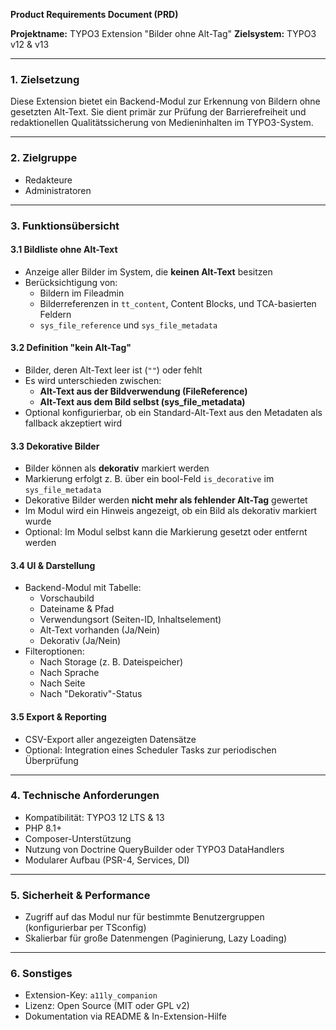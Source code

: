 **Product Requirements Document (PRD)**

**Projektname:** TYPO3 Extension "Bilder ohne Alt-Tag"
**Zielsystem:** TYPO3 v12 & v13

---

### 1. Zielsetzung

Diese Extension bietet ein Backend-Modul zur Erkennung von Bildern ohne gesetzten Alt-Text. Sie dient primär zur Prüfung der Barrierefreiheit und redaktionellen Qualitätssicherung von Medieninhalten im TYPO3-System.

---

### 2. Zielgruppe

- Redakteure
- Administratoren

---

### 3. Funktionsübersicht

#### 3.1 Bildliste ohne Alt-Text

- Anzeige aller Bilder im System, die **keinen Alt-Text** besitzen
- Berücksichtigung von:
  - Bildern im Fileadmin
  - Bilderreferenzen in `tt_content`, Content Blocks, und TCA-basierten Feldern
  - `sys_file_reference` und `sys_file_metadata`

#### 3.2 Definition "kein Alt-Tag"

- Bilder, deren Alt-Text leer ist (`""`) oder fehlt
- Es wird unterschieden zwischen:
  - **Alt-Text aus der Bildverwendung (FileReference)**
  - **Alt-Text aus dem Bild selbst (sys_file_metadata)**
- Optional konfigurierbar, ob ein Standard-Alt-Text aus den Metadaten als fallback akzeptiert wird

#### 3.3 Dekorative Bilder

- Bilder können als **dekorativ** markiert werden
- Markierung erfolgt z. B. über ein bool-Feld `is_decorative` im `sys_file_metadata`
- Dekorative Bilder werden **nicht mehr als fehlender Alt-Tag** gewertet
- Im Modul wird ein Hinweis angezeigt, ob ein Bild als dekorativ markiert wurde
- Optional: Im Modul selbst kann die Markierung gesetzt oder entfernt werden

#### 3.4 UI & Darstellung

- Backend-Modul mit Tabelle:
  - Vorschaubild
  - Dateiname & Pfad
  - Verwendungsort (Seiten-ID, Inhaltselement)
  - Alt-Text vorhanden (Ja/Nein)
  - Dekorativ (Ja/Nein)
- Filteroptionen:
  - Nach Storage (z. B. Dateispeicher)
  - Nach Sprache
  - Nach Seite
  - Nach "Dekorativ"-Status

#### 3.5 Export & Reporting

- CSV-Export aller angezeigten Datensätze
- Optional: Integration eines Scheduler Tasks zur periodischen Überprüfung

---

### 4. Technische Anforderungen

- Kompatibilität: TYPO3 12 LTS & 13
- PHP 8.1+
- Composer-Unterstützung
- Nutzung von Doctrine QueryBuilder oder TYPO3 DataHandlers
- Modularer Aufbau (PSR-4, Services, DI)

---

### 5. Sicherheit & Performance

- Zugriff auf das Modul nur für bestimmte Benutzergruppen (konfigurierbar per TSconfig)
- Skalierbar für große Datenmengen (Paginierung, Lazy Loading)

---

### 6. Sonstiges

- Extension-Key: `a11ly_companion`
- Lizenz: Open Source (MIT oder GPL v2)
- Dokumentation via README & In-Extension-Hilfe
